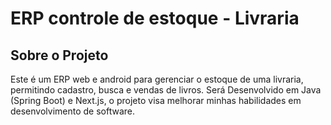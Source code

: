 
# ERP controle de estoque - Livraria

## Sobre o Projeto
Este é um ERP web e android para gerenciar o estoque de uma livraria, permitindo cadastro, busca e vendas de livros. Será Desenvolvido em Java (Spring Boot) e Next.js,
o projeto visa melhorar minhas habilidades em desenvolvimento de software.
